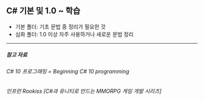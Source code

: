 ## C# 기본 및 1.0 ~  학습

- 기본 폴더: 기초 문법 중 정리가 필요한 것
- 심화 폴더: 1.0 이상 자주 사용하거나 새로운 문법 정리

---
##### 참고 자료
###### C# 10 프로그래밍 = Beginning C# 10 programming
###### 인프런 Rookiss [C#과 유니티로 만드는 MMORPG 게임 개발 시리즈]
